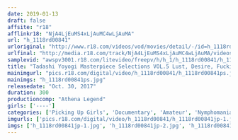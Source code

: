 ```yaml
---
date: 2019-01-13
draft: false
affsite: "r18"
afflinkr18: "NjA4LjEuMS4xLjAuMC4wLjAuMA"
url: "h_1118rd00841"
urloriginal: "http://www.r18.com/videos/vod/movies/detail/-/id=h_1118rd00841"
urlfinal: "http://media.r18.com/track/NjA4LjEuMS4xLjAuMC4wLjAuMA/videos/vod/movies/detail/-/id=h_1118rd00841"
samplevid: "awspv3001.r18.com/litevideo/freepv/h/h_1/h_1118rd00841/h_1118rd00841_dmb_w.mp4"
title: "Tadashi Yoyogi Masterpiece Selections VOL.5 Lust, Desire, Fucking, And Gimmicks All The Pleasures Of Ecstasy For A Woman, Displayed For The First Time 5 Hours"
mainimgurl: "pics.r18.com/digital/video/h_1118rd00841/h_1118rd00841ps.jpg"
mainimgs: "h_1118rd00841ps.jpg"
releasedate: "Oct. 30, 2017"
duration: 300
productioncomp: "Athena Legend"
girls: ['----']
categories: ['Picking Up Girls', 'Documentary', 'Amateur', 'Nymphomaniac', 'Compilation', 'Over 4 Hours']
imgurls: ['pics.r18.com/digital/video/h_1118rd00841/h_1118rd00841jp-1.jpg', 'pics.r18.com/digital/video/h_1118rd00841/h_1118rd00841jp-2.jpg', 'pics.r18.com/digital/video/h_1118rd00841/h_1118rd00841jp-3.jpg', 'pics.r18.com/digital/video/h_1118rd00841/h_1118rd00841jp-4.jpg', 'pics.r18.com/digital/video/h_1118rd00841/h_1118rd00841jp-5.jpg', 'pics.r18.com/digital/video/h_1118rd00841/h_1118rd00841jp-6.jpg', 'pics.r18.com/digital/video/h_1118rd00841/h_1118rd00841jp-7.jpg', 'pics.r18.com/digital/video/h_1118rd00841/h_1118rd00841jp-8.jpg', 'pics.r18.com/digital/video/h_1118rd00841/h_1118rd00841jp-9.jpg', 'pics.r18.com/digital/video/h_1118rd00841/h_1118rd00841jp-10.jpg', 'pics.r18.com/digital/video/h_1118rd00841/h_1118rd00841jp-11.jpg', 'pics.r18.com/digital/video/h_1118rd00841/h_1118rd00841jp-12.jpg', 'pics.r18.com/digital/video/h_1118rd00841/h_1118rd00841jp-13.jpg', 'pics.r18.com/digital/video/h_1118rd00841/h_1118rd00841jp-14.jpg', 'pics.r18.com/digital/video/h_1118rd00841/h_1118rd00841jp-15.jpg', 'pics.r18.com/digital/video/h_1118rd00841/h_1118rd00841jp-16.jpg', 'pics.r18.com/digital/video/h_1118rd00841/h_1118rd00841jp-17.jpg', 'pics.r18.com/digital/video/h_1118rd00841/h_1118rd00841jp-18.jpg', 'pics.r18.com/digital/video/h_1118rd00841/h_1118rd00841jp-19.jpg', 'pics.r18.com/digital/video/h_1118rd00841/h_1118rd00841jp-20.jpg']
imgs: ['h_1118rd00841jp-1.jpg', 'h_1118rd00841jp-2.jpg', 'h_1118rd00841jp-3.jpg', 'h_1118rd00841jp-4.jpg', 'h_1118rd00841jp-5.jpg', 'h_1118rd00841jp-6.jpg', 'h_1118rd00841jp-7.jpg', 'h_1118rd00841jp-8.jpg', 'h_1118rd00841jp-9.jpg', 'h_1118rd00841jp-10.jpg', 'h_1118rd00841jp-11.jpg', 'h_1118rd00841jp-12.jpg', 'h_1118rd00841jp-13.jpg', 'h_1118rd00841jp-14.jpg', 'h_1118rd00841jp-15.jpg', 'h_1118rd00841jp-16.jpg', 'h_1118rd00841jp-17.jpg', 'h_1118rd00841jp-18.jpg', 'h_1118rd00841jp-19.jpg', 'h_1118rd00841jp-20.jpg']
---
```

